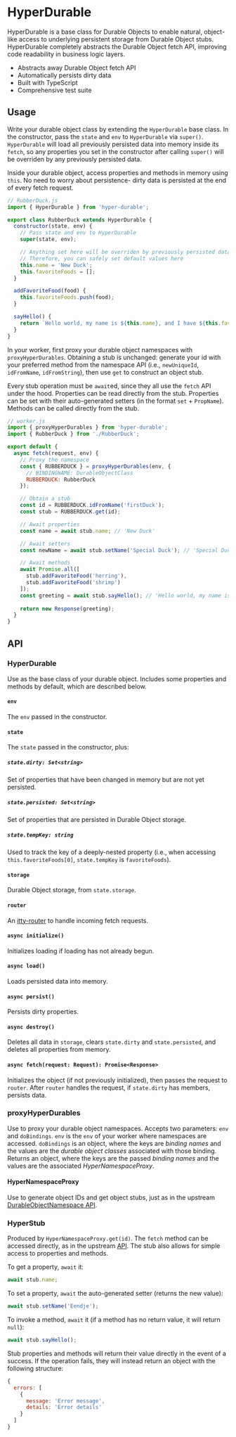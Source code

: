 # HyperDurable

HyperDurable is a base class for Durable Objects to enable natural, object-like access to underlying persistent storage from Durable Object stubs.  HyperDurable completely abstracts the Durable Object fetch API, improving code readability in business logic layers.

- Abstracts away Durable Object fetch API
- Automatically persists dirty data
- Built with TypeScript
- Comprehensive test suite

## Usage

Write your durable object class by extending the `HyperDurable` base class.  In the constructor, pass the `state` and `env` to `HyperDurable` via `super()`.  `HyperDurable` will load all previously persisted data into memory inside its `fetch`, so any properties you set in the constructor after calling `super()` will be overriden by any previously persisted data.

Inside your durable object, access properties and methods in memory using `this`.  No need to worry about persistence- dirty data is persisted at the end of every fetch request.

```javascript
// RubberDuck.js
import { HyperDurable } from 'hyper-durable';

export class RubberDuck extends HyperDurable {
  constructor(state, env) {
    // Pass state and env to HyperDurable
    super(state, env);

    // Anything set here will be overriden by previously persisted data, if any exists
    // Therefore, you can safely set default values here
    this.name = 'New Duck';
    this.favoriteFoods = [];
  }

  addFavoriteFood(food) {
    this.favoriteFoods.push(food);
  }

  sayHello() {
    return `Hello world, my name is ${this.name}, and I have ${this.favoriteFoods.length} favorite foods.`;
  }
}
```

In your worker, first proxy your durable object namespaces with `proxyHyperDurables`.  Obtaining a stub is unchanged: generate your id with your preferred method from the namespace API (i.e., `newUniqueId`, `idFromName`, `idFromString`), then use `get` to construct an object stub.

Every stub operation must be `await`ed, since they all use the `fetch` API under the hood.  Properties can be read directly from the stub.  Properties can be set with their auto-generated setters (in the format `set` + `PropName`).  Methods can be called directly from the stub.

```javascript
// worker.js
import { proxyHyperDurables } from 'hyper-durable';
import { RubberDuck } from './RubberDuck';

export default {
  async fetch(request, env) {
    // Proxy the namespace
    const { RUBBERDUCK } = proxyHyperDurables(env, {
      // BINDINGNAME: DurableObjectClass
      RUBBERDUCK: RubberDuck
    });

    // Obtain a stub
    const id = RUBBERDUCK.idFromName('firstDuck');
    const stub = RUBBERDUCK.get(id);

    // Await properties
    const name = await stub.name; // 'New Duck'

    // Await setters
    const newName = await stub.setName('Special Duck'); // 'Special Duck'

    // Await methods
    await Promise.all([
      stub.addFavoriteFood('herring'),
      stub.addFavoriteFood('shrimp')
    ]);
    const greeting = await stub.sayHello(); // 'Hello world, my name is Special Duck, and I have 2 favorite foods.'
  
    return new Response(greeting);
  }
}
```

## API

### HyperDurable

Use as the base class of your durable object.  Includes some properties and methods by default, which are described below.

#### `env`

The `env` passed in the constructor.

#### `state`

The `state` passed in the constructor, plus:

##### `state.dirty: Set<string>`

Set of properties that have been changed in memory but are not yet persisted.

##### `state.persisted: Set<string>`

Set of properties that are persisted in Durable Object storage.

##### `state.tempKey: string`

Used to track the key of a deeply-nested property (i.e., when accessing `this.favoriteFoods[0]`, `state.tempKey` is `favoriteFoods`).

#### `storage`

Durable Object storage, from `state.storage`.

#### `router`

An [itty-router](https://www.npmjs.com/package/itty-router) to handle incoming fetch requests.

#### `async initialize()`

Initializes loading if loading has not already begun.

#### `async load()`

Loads persisted data into memory.

#### `async persist()`

Persists dirty properties.

#### `async destroy()`

Deletes all data in `storage`, clears `state.dirty` and `state.persisted`, and deletes all properties from memory.

#### `async fetch(request: Request): Promise<Response>`

Initializes the object (if not previously initialized), then passes the request to `router`.  After `router` handles the request, if `state.dirty` has members, persists data.

### proxyHyperDurables

Use to proxy your durable object namespaces.  Accepts two parameters: `env` and `doBindings`.  `env` is the `env` of your worker where namespaces are accessed.  `doBindings` is an object, where the keys are *binding names* and the values are the *durable object classes* associated with those binding.  Returns an object, where the keys are the passed *binding names* and the values are the associated *HyperNamespaceProxy*.

#### HyperNamespaceProxy

Use to generate object IDs and get object stubs, just as in the upstream [DurableObjectNamespace API](https://developers.cloudflare.com/workers/runtime-apis/durable-objects/#accessing-a-durable-object-from-a-worker).

### HyperStub

Produced by `HyperNamespaceProxy.get(id)`.  The `fetch` method can be accessed directly, as in the upstream [API](https://developers.cloudflare.com/workers/runtime-apis/durable-objects/#sending-http-requests).  The stub also allows for simple access to properties and methods.

To get a property, `await` it:

```javascript
await stub.name;
```

To set a property, `await` the auto-generated setter (returns the new value):

```javascript
await stub.setName('Eendje');
```

To invoke a method, `await` it (if a method has no return value, it will return `null`):

```javascript
await stub.sayHello();
```

Stub properties and methods will return their value directly in the event of a success.  If the operation fails, they will instead return an object with the following structure:

```javascript
{
  errors: [
    {
      message: 'Error message',
      details: 'Error details'
    }
  ]
}
```

